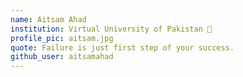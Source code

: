 ```yaml
---
name: Aitsam Ahad
institution: Virtual University of Pakistan 🚩
profile_pic: aitsam.jpg
quote: Failure is just first step of your success.
github_user: aitsamahad
---
```

